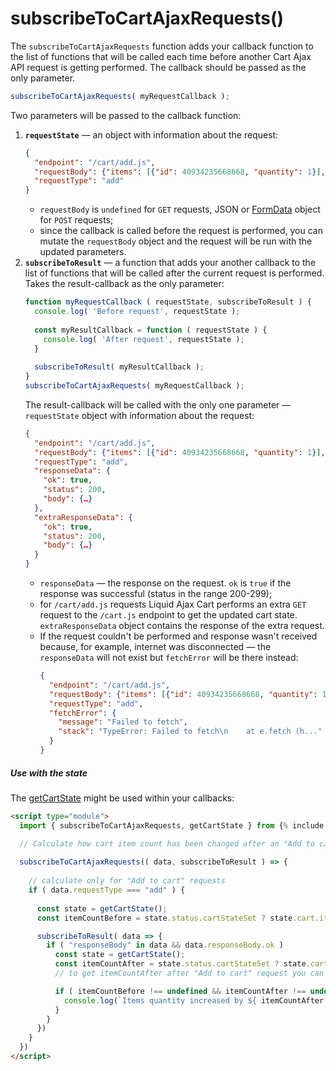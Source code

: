 # subscribeToCartAjaxRequests()
The `subscribeToCartAjaxRequests` function adds your callback function to the list of functions that will be called each time before another Cart Ajax API request is getting performed.
The callback should be passed as the only parameter.

```javascript
subscribeToCartAjaxRequests( myRequestCallback );
```

Two parameters will be passed to the callback function: 
1. **`requestState`** — an object with information about the request:
    ```json
    {
      "endpoint": "/cart/add.js",
      "requestBody": {"items": [{"id": 40934235668668, "quantity": 1}], "sections": "my-cart"},
      "requestType": "add"
    }
    ```
    * `requestBody` is `undefined` for `GET` requests, JSON or [FormData](https://developer.mozilla.org/en-US/docs/Web/API/FormData) object for `POST` requests;
    * since the callback is called before the request is performed, you can mutate the `requestBody` object and the request will be run with the updated parameters.
2. **`subscribeToResult`** — a function that adds your another callback to the list of functions that will be called after the current request is performed. Takes the result-callback as the only parameter:
    ```javascript
    function myRequestCallback ( requestState, subscribeToResult ) {
      console.log( 'Before request', requestState );
      
      const myResultCallback = function ( requestState ) {
        console.log( 'After request', requestState );
      }
      
      subscribeToResult( myResultCallback );
    }
    subscribeToCartAjaxRequests( myRequestCallback );
    ```
    The result-callback will be called with the only one parameter — `requestState` object with information about the request:
    ```json
    {
      "endpoint": "/cart/add.js",
      "requestBody": {"items": [{"id": 40934235668668, "quantity": 1}], "sections": "my-cart"},
      "requestType": "add",
      "responseData": {
        "ok": true, 
        "status": 200, 
        "body": {…}
      },
      "extraResponseData": {
        "ok": true, 
        "status": 200, 
        "body": {…}
      }
    }
    ```
    * `responseData` — the response on the request. `ok` is `true` if the response was successful (status in the range 200-299);
    * for `/cart/add.js` requests Liquid Ajax Cart performs an extra `GET` request to the `/cart.js` endpoint to get the updated cart state. `extraResponseData` object contains the response of the extra request.
    * If the request couldn't be performed and response wasn't received because, for example, internet was disconnected — the `responseData` will not exist but `fetchError` will be there instead:
      ```json
      {
        "endpoint": "/cart/add.js",
        "requestBody": {"items": [{"id": 40934235668668, "quantity": 1}], "sections": "my-cart"},
        "requestType": "add",
        "fetchError": {
          "message": "Failed to fetch",
          "stack": "TypeError: Failed to fetch\n    at e.fetch (h..."
        }
      }
      ```

##### Use with the state
The [getCartState](/reference/getCartState) might be used within your callbacks:

```html
<script type="module">
  import { subscribeToCartAjaxRequests, getCartState } from {% include code/last-release-file-name.html asset_url=true %}

  // Calculate how cart item count has been changed after an "Add to cart" request
  
  subscribeToCartAjaxRequests(( data, subscribeToResult ) => {
    
    // calculate only for "Add to cart" requests
    if ( data.requestType === "add" ) {
  
      const state = getCartState();
      const itemCountBefore = state.status.cartStateSet ? state.cart.item_count : undefined;

      subscribeToResult( data => {
        if ( "responseBody" in data && data.responseBody.ok )
          const state = getCartState();
          const itemCountAfter = state.status.cartStateSet ? state.cart.item_count : undefined;
          // to get itemCountAfter after "Add to cart" request you can also use data.extraResponseData.body.item_count 

          if ( itemCountBefore !== undefined && itemCountAfter !== undefined ) {
            console.log(`Items quantity increased by ${ itemCountAfter - itemCountBefore } pcs`);
          }
        }
      })
    }
  })
</script>

```
